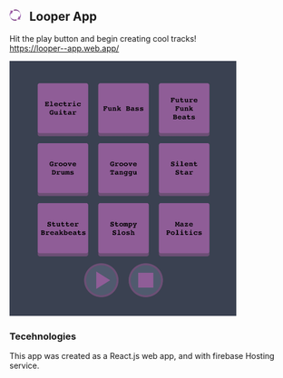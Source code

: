 ## <img src="https://github.com/noymashat/looper/blob/master/public/favicon-32x32.png" width="20" height="20"> &nbsp;&nbsp;Looper App

Hit the play button and begin creating cool tracks!
</br>
https://looper--app.web.app/

<img src="https://github.com/noymashat/looper/blob/master/public/image.png" width="400" height="450">

### Tecehnologies

This app was created as a React.js web app, and with firebase Hosting service.
